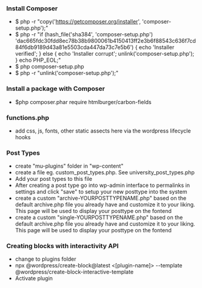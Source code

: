 ### Install Composer
- $ php -r "copy('https://getcomposer.org/installer', 'composer-setup.php');"
- $ php -r "if (hash_file('sha384', 'composer-setup.php') 'dac665fdc30fdd8ec78b38b9800061b4150413ff2e3b6f88543c636f7cd84f6db9189d43a81e5503cda447da73c7e5b6') { echo 'Installer verified'; } else { echo 'Installer corrupt'; unlink('composer-setup.php'); } echo PHP_EOL;"
- $ php composer-setup.php
- $ php -r "unlink('composer-setup.php');"

### Install a package with Composer
 - $php composer.phar require htmlburger/carbon-fields

### functions.php
- add css, js, fonts, other static assects here via the wordpress lifecycle hooks
  
### Post Types
- create "mu-plugins" folder in "wp-content"
- create a file eg. custom_post_types.php. See university_post_types.php
- Add your post types to this file
- After creating a post type go into wp-admin interface to permalinks in settings and click "save" to setup your new posttype into the system
- create a custom "archive-YOURPOSTTYPENAME.php" based on the default archive.php file you already have and customize it to your liking.  This page will be used to display your posttype on the fontend
- create a custom "single-YOURPOSTTYPENAME.php" based on the default archive.php file you already have and customize it to your liking.  This page will be used to display your posttype on the fontend


### Creating blocks with interactivity API
- change to plugins folder
- npx @wordpress/create-block@latest <[plugin-name]> --template @wordpress/create-block-interactive-template
- Activate plugin